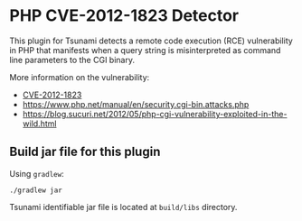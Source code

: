 # PHP CVE-2012-1823 Detector

This plugin for Tsunami detects a remote code execution (RCE) vulnerability in
PHP that manifests when a query string is misinterpreted as command line
parameters to the CGI binary.

More information on the vulnerability:

* [CVE-2012-1823](https://cve.mitre.org/cgi-bin/cvename.cgi?name=CVE-2012-1823)
* https://www.php.net/manual/en/security.cgi-bin.attacks.php
* https://blog.sucuri.net/2012/05/php-cgi-vulnerability-exploited-in-the-wild.html

## Build jar file for this plugin

Using `gradlew`:

```shell
./gradlew jar
```

Tsunami identifiable jar file is located at `build/libs` directory.
